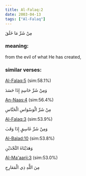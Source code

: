 ```yaml
---
title: Al-Falaq:2
date: 2003-04-13
tags: ["Al-Falaq"]
---
```

مِنْ شَرِّ مَا خَلَقَ
### meaning: 
from the evil of what He has created,
### similar verses: 

[Al-Falaq:5](/113/5) (sim:58.1%)

وَمِنْ شَرِّ حَاسِدٍ إِذَا حَسَدَ

[An-Naas:4](/114/4) (sim:56.4%)

مِنْ شَرِّ الْوَسْوَاسِ الْخَنَّاسِ

[Al-Falaq:3](/113/3) (sim:53.9%)

وَمِنْ شَرِّ غَاسِقٍ إِذَا وَقَبَ

[Al-Balad:10](/90/10) (sim:53.8%)

وَهَدَيْنَاهُ النَّجْدَيْنِ

[Al-Ma'aarij:3](/70/3) (sim:53.0%)

مِنَ اللَّهِ ذِي الْمَعَارِجِ
